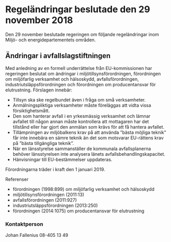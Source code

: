 # Regeländringar beslutade den 29 november 2018

Den 29 november beslutade regeringen om följande regeländringar inom Miljö- och energidepartementets områden.

## Ändringar i avfallslagstiftningen

Med anledning av en formell underrättelse från EU-kommissionen har regeringen beslutat om ändringar i miljötillsynsförordningen, förordningen om miljöfarlig verksamhet och hälsoskydd, avfallsförordningen, industriutsläppsförordningen och förordningen om producentansvar för elutrustning. Förslagen innebär:

* Tillsyn ska ske regelbundet även i fråga om små verksamheter.
* Anmälningspliktiga verksamheter måste föreläggas att vidta vissa försiktighetsmått.
* Den som hanterar avfall i en yrkesmässig verksamhet och lämnar avfallet till någon annan måste kontrollera att mottagaren har det tillstånd eller har gjort den anmälan som krävs för att få hantera avfallet.
* Tillämpningen av miljöbalkens krav på att använda ”bästa möjliga teknik” får inte innebära en sämre teknik än det som motsvarar EU-rättens krav på ”bästa tillgängliga teknik”.
* När en länsstyrelse sammanställer de kommunala avfallsplanerna behöver länsstyrelsen inte analysera länets avfallsbehandlingskapacitet.
* Hänvisningar till EU-bestämmelser uppdateras.

Förordningarna träder i kraft den 1 januari 2019.

Referenser

* förordningen (1998:899) om miljöfarlig verksamhet och hälsoskydd
* miljötillsynsförordningen (2011:13)
* avfallsförordningen (2011:927)
* industriutsläppsförordningen (2013:250)
* förordningen (2014:1075) om producentansvar för elutrustning

### Kontaktperson

Johan Fallenius 08-405 13 49
